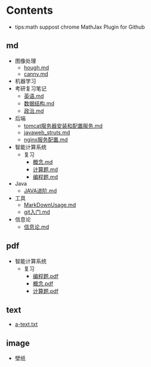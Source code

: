 # Contents
* tips:math suppost chrome MathJax Plugin for Github
## md
  - 图像处理
    - [hough.md](./md/图像处理/hough.md)
    - [canny.md](./md/图像处理/canny.md)
  - 机器学习
  - 考研复习笔记
    - [英语.md](./md/考研复习笔记/英语.md)
    - [数据结构.md](./md/考研复习笔记/数据结构.md)
    - [政治.md](./md/考研复习笔记/政治.md)
  - 后端
    - [tomcat服务器安装和配置服务.md](./md/后端/tomcat服务器安装和配置服务.md)
    - [javaweb_struts.md](./md/后端/javaweb_struts.md)
    - [nginx服务配置.md](./md/后端/nginx服务配置.md)
  - 智能计算系统
    - 复习
      - [概念.md](./md/智能计算系统/复习/概念.md)
      - [计算题.md](./md/智能计算系统/复习/计算题.md)
      - [编程题.md](./md/智能计算系统/复习/编程题.md)
  - Java
    - [JAVA进阶.md](./md/Java/JAVA进阶.md)
  - 工具
    - [MarkDownUsage.md](./md/工具/MarkDownUsage.md)
    - [git入门.md](./md/工具/git入门.md)
  - 信息论
    - [信息论.md](./md/信息论/信息论.md)

## pdf
  - 智能计算系统
    - 复习
      - [编程题.pdf](./pdf/智能计算系统/复习/编程题.pdf)
      - [概念.pdf](./pdf/智能计算系统/复习/概念.pdf)
      - [计算题.pdf](./pdf/智能计算系统/复习/计算题.pdf)

## text
  - [a-text.txt](./text/a-text.txt)

## image
  - 壁纸
